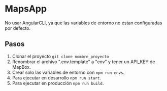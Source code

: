 # MapsApp

No usar AngularCLI, ya que las variables de entorno no estan configuradas por defecto.

## Pasos
1. Clonar el proyecto ```git clone nombre_proyecto```
2. Renombrar el archivo ".env.template" a "env" y tener un API_KEY de MapBox.
3. Crear solo las variables de entorno con ```npm run envs```.
4. Para ejecutar en desarrollo ```npm run start```.
5. Para ejecutar en producción ```npm run build```.
